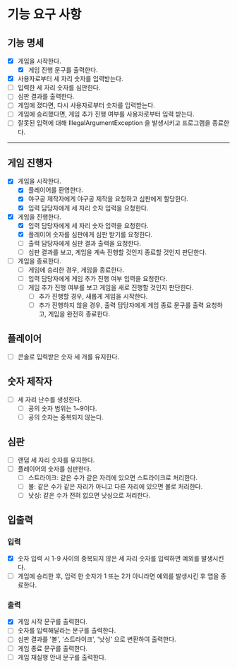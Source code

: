 # 기능 요구 사항

## 기능 명세

- [x] 게임을 시작한다.
    - [x] 게임 진행 문구를 출력한다.
- [x] 사용자로부터 세 자리 숫자를 입력받는다.
- [ ] 입력한 세 자리 숫자를 심판한다.
- [ ] 심판 결과를 출력한다.
- [ ] 게임에 졌다면, 다시 사용자로부터 숫자를 입력받는다.
- [ ] 게임에 승리했다면, 게임 추가 진행 여부를 사용자로부터 입력 받는다.
- [ ] 잘못된 입력에 대해 IllegalArgumentException 을 발생시키고 프로그램을 종료한다.

---

## 게임 진행자

- [x] 게임을 시작한다.
    - [x] 플레이어를 환영한다.
    - [x] 야구공 제작자에게 야구공 제작을 요청하고 심판에게 할당한다.
    - [x] 입력 담당자에게 세 자리 숫자 입력을 요청한다.
- [x] 게임을 진행한다.
    - [x] 입력 담당자에게 세 자리 숫자 입력을 요청한다.
    - [x] 플레이어 숫자를 심판에게 심판 받기를 요청한다.
    - [ ] 출력 담당자에게 심판 결과 출력을 요청한다.
    - [ ] 심판 결과를 보고, 게임을 계속 진행할 것인지 종료할 것인지 판단한다.
- [ ] 게임을 종료한다.
    - [ ] 게임에 승리한 경우, 게임을 종료한다.
    - [ ] 입력 담당자에게 게임 추가 진행 여부 입력을 요청한다.
    - [ ] 게임 추가 진행 여부를 보고 게임을 새로 진행할 것인지 판단한다.
        - [ ] 추가 진행할 경우, 새롭게 게임을 시작한다.
        - [ ] 추가 진행하지 않을 경우, 출력 담당자에게 게임 종료 문구를 출력 요청하고, 게임을 완전히 종료한다.

## 플레이어

- [ ] 콘솔로 입력받은 숫자 세 개를 유지한다.

## 숫자 제작자

- [ ] 세 자리 난수를 생성한다.
    - [ ] 공의 숫자 범위는 1~9이다.
    - [ ] 공의 숫자는 중복되지 않는다.

## 심판

- [ ] 랜덤 세 자리 숫자를 유지한다.
- [ ] 플레이어의 숫자를 심판한다.
    - [ ] 스트라이크: 같은 수가 같은 자리에 있으면 스트라이크로 처리한다.
    - [ ] 볼: 같은 수가 같은 자리가 아니고 다른 자리에 있으면 볼로 처리한다.
    - [ ] 낫싱: 같은 수가 전혀 없으면 낫싱으로 처리한다.

## 입출력

### 입력

- [x] 숫자 입력 시 1-9 사이의 중복되지 않은 세 자리 숫자를 입력하면 예외를 발생시킨다.
- [ ] 게임에 승리한 후, 입력 한 숫자가 1 또는 2가 아니라면 예외를 발생시킨 후 앱을 종료한다.

### 출력

- [x] 게임 시작 문구를 출력한다.
- [ ] 숫자를 입력해달라는 문구를 출력한다.
- [ ] 심판 결과를 '볼', '스트라이크', '낫싱' 으로 변환하여 출력한다.
- [ ] 게임 종료 문구를 출력한다.
- [ ] 게임 재실행 안내 문구를 출력한다.
